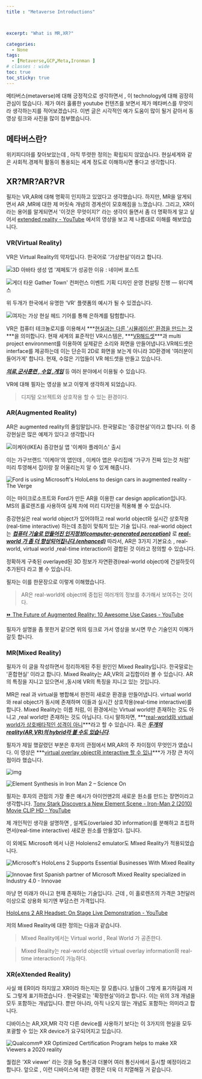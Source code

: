 ```yaml
---
title : "Metaverse Introductions"



excerpt: "What is MR,XR?"

categories:
  - None
tags:
  - [Metaverse,GCP,Meta,Ironman ]
# classes : wide
toc: true
toc_sticky: true
---
```

메타버스(metaverse)에 대해 긍정적으로 생각하면서 , 이 technology에 대해 굉장히 관심이 많습니다. 제가 여러 훌륭한 youtube 컨텐츠를 보면서 제가 메타버스를 무엇이라 생각하는지를 적어보겠습니다. 이번 글은 시각적인 예가 도움이 많이 될거 같아서 동영상 링크와 사진을 많이 첨부했습니다.

## 메타버스란?

위키피디아를 찾아보았는데 , 아직 뚜렷한 정의는 확립되지 않았습니다. 현실세계와 같은 사회적.경제적 활동이 통용되는 세계 정도로 이해하시면 좋다고 생각합니다. 

## XR?MR?AR?VR

필자는 VR,AR에 대해 명확히 인지하고 있었다고 생각했습니다. 하지만, MR을 알게되면서 AR ,MR에 대한 제 머릿속 개념의 경계션이 모호해짐을 느꼈습니다. 그리고, XR이라는 용어를 알게되면서 '이것은 무엇이지?' 라는 생각이 들면서 좀 더 명확하게 알고 싶어서 [extended reality - YouTube](https://www.youtube.com/results?search_query=extended+reality)   에서의 영상을 보고 제 나름대로 이해를 해보았습니다.

### VR(Virtual Reality)

VR은 Virtual Reality의 약자입니다. 한국어로 '가상현실'이라고 합니다. 

![3D 아바타 생성 앱 &#39;제페토&#39;가 성공한 이유 : 네이버 포스트](https://post-phinf.pstatic.net/MjAxOTAzMjJfMTU4/MDAxNTUzMjEzNjcwNTg4.dzX9n15HAW2BV0-ME5q3JwXewTQAGCTrw_GQLyGMtXAg.jYxJEuEWudWwlkHHK7T-7ba-da76iaiwtmeWfANEdC0g.JPEG/01.jpg?type=w1200)

![게더 타운 Gather Town&#39; 컨퍼런스 이벤트 기획 디자인 운영 컨설팅 진행 — 위디엑스](https://images.squarespace-cdn.com/content/v1/54d0280ae4b0424c03ab6474/1628660376601-CYGB2MYR8ZCJIIC4ZIWP/gather.png)

위 두개가 한국에서 유명한 'VR' 플랫폼의 예시가 될 수 있겠습니다. 

![여자는 가상 현실 헤드 기어를 통해 은하계를 탐험합니다.](https://www.sjpl.org/sites/default/files/styles/hero_image/public/2019-09/virtual-reality-1400.jpg?h=1dd3d00d&itok=YlY2OAn9)

VR은 컴퓨터 테크놀로지를 이용해서 ***<u>현실과는 다른 '시뮬레이션' 환경을 만드는 것</u>***을 의미합니다. 현재 세계의 표준적인 VR시스템은, ***<u>VR해드셋</u>***과  multi project environment를 이용하여 실제같은 소리와 화면을 만들어냅니다.VR헤드셋은 interface를 제공하는데 이는 단순히 2D로 화면을 보는게 아니라 3D환경에 '여러분이 들어가게' 합니다. 현재, 수많은 기업들이 VR 헤드셋을 만들고 있습니다.

***<u>의료,군사훈련 , 수업 ,게임</u>*** 등 여러 분야에서 이용될 수 있습니다.



VR에 대해 필자는 영상을 보고 이렇게 생각하게 되었습니다.

> 디지털 오브젝트와 상호작용 할 수 있는 환경이다.

### AR(Augmented Reality)

AR은 augmented reality의 줄임말입니다. 한국말로는 '증강현실'이라고 합니다. 이 증강현실은  많은 예제가 있다고 생각합니다

![이케아(IKEA) 증강현실 앱 &#39;이케아 플레이스&#39; 출시](https://img1.daumcdn.net/thumb/R1280x0.fpng/?fname=http://t1.daumcdn.net/brunch/service/user/31P8/image/AdJsO8RbxBWKqt-RUyuRXaM9r1U.png)

이는 가구브랜드 '이케아'의 앱인데 , 이케아 앱은 우리집에 '가구가 진짜 있는것 처럼' 미리 투영해서 집이랑 잘 어울리는지 알 수 있게 해줍니다. 

![Ford is using Microsoft&#39;s HoloLens to design cars in augmented reality -  The Verge](https://cdn.vox-cdn.com/thumbor/82ZddWlkmt8I1GTeLmSKPBfto8o=/1400x1050/filters:format(jpeg)/cdn.vox-cdn.com/uploads/chorus_asset/file/9294031/d94ff5b2b49c76228e6477c26c5bb91f.jpg)

이는 마이크로소프트와 Ford가 만든 AR을 이용한 car design application입니다. MS의 홀로렌즈를 사용하여 실제 차에 미리 디자인을 적용해 볼 수 있습니다.

증강현실은 real world object가 있어야하고 real world object와 실시간 상호작용(real-time interactive) 하는데 초점이 맞춰저 있는 기술 입니다. real-world object는 ***<u>컴퓨터 기술로 만들어진 인지정보(computer-generated perception)</u>*** 로 ***<u>real-world 가 좀 더 향상되어집니다.(enhanced)</u>***   따라서, AR은 3가지 기본요소  , real-world, virtual world ,real-time interaction이 결합된 것 이라고 정의할 수 있습니다.

정확하게 구축된 overlayed된 3D 정보가 자연환경(real-world object)에 건설하듯이 추가된다 라고 볼 수 있습니다.

필자는 이를 한문장으로 이렇게 이해했습니다.

> AR은 real-world에 object에  중첩된 여러개의 정보를 추가해서 보여주는 것이다. 

[⏩ The Future of Augmented Reality: 10 Awesome Use Cases - YouTube](https://www.youtube.com/watch?v=WxzcD04rwc8)

필자가 설명을 좀 못한거 같으면 위의 링크로 가서 영상을 보시면 무슨 기술인지 이해가 갈듯 합니다.

### MR(Mixed Reality)

필자가 이 글을 작성하면서 정리하게된 주된 원인인 Mixed Reality입니다. 한국말로는 '혼합현실' 이라고 합니다. Mixed Reality는 AR,VR의 교집합이라 볼 수 있습니다. AR의 특징을 지니고 있으면서 ,동시에 VR의 특징을 지니고 있는 것입니다.

MR은 real 과 virtual을 병합해서 완전히 새로운 환경을 만들어냅니다.  virtual world 와 real object가 동시에 존재하며 이들과 실시간 상호작용(real-time interactive)를 합니다. Mixed Reality는 이름 처럼, 이 환경에서는 Virtual world만 존재하는 것도 아니고 ,real world만 존재하는 것도 아닙니다. 다시 말하자면, ***<u>real-world와 virtual world가 상호배타적인 성격이 아니</u>***라고 할 수 있습니다. 혹은 ***<u>두개의 reality(AR,VR)의 hybrid라 볼 수도 있습니다</u>***.  

필자가 제일 했갈렸던 부분은 후자의 관점에서 MR,AR의 주 차이점이 무엇인가 였습니다. 이 영상은 ***<u>virtual overlay object와 interactive 할 수 있냐</u>***가 가장 큰 차이점이라 했습니다. 

![img](https://i.pinimg.com/564x/81/7d/d9/817dd9b504de0a0d9c543a8da4f10a3c.jpg)

![Element Synthesis in Iron Man 2 – Science On](https://scienceonblog.files.wordpress.com/2016/06/map-element.jpg?w=616)

필자는  후자의 관점의 가장 좋은 예시가 아이언맨2의 새로운 원소를 만드는 장면이라고 생각합니다. [Tony Stark Discovers a New Element Scene - Iron-Man 2 (2010) Movie CLIP HD - YouTube](https://www.youtube.com/watch?v=Ddk9ci6geSs)

제 개인적인 생각을 설명하면 , 설계도(overlaied 3D information)를 분해하고 조립하면서(real-time interactive) 새로운 원소를 만들었다. 입니다.

이 외에도 Microsoft 에서 나온 Hololens2 emulator도 MIxed Reality가 적용되었습니다.

![Microsoft&#39;s HoloLens 2 Supports Essential Businesses With Mixed Reality](http://gravityjack.com/wp-content/uploads/2020/12/msft-hololens-2.jpeg)



![Innovae first Spanish partner of Microsoft Mixed Reality specialized in  Industry 4.0 - Innovae](https://www.innovae.eu/wp-content/uploads/2018/10/imagenSaam-1024x446.jpg)

마냥 먼 미래가 아니고 현재 존재하는 기술입니다. 근데 , 이 홀로렌즈의 가격은 3천달러 이상으로 상용화 되기엔 부담스런 가격입니다.

[HoloLens 2 AR Headset: On Stage Live Demonstration - YouTube](https://www.youtube.com/watch?v=uIHPPtPBgHk)

저의 Mixed Reality에 대한 정의는 다음과 같습니다.

> MIxed Reality에서는 Virtual world , Real World 가 공존한다.

> Mixed Reality는 real-world object와 virtual overlay information와 real-time interaction이 가능하다.

### XR(eXtended Reality)

사실 왜 ER이라 하지않고 XR이라 하는지는 잘 모릅니다. 남들이 그렇게 표기하길래 저도 그렇게 표기하겠습니다 . 한국말로는 '확장현실'이라고 합니다. 이는 위의 3개 개념을 모두 포함하는 개념입니다. 뿐만 아니라, 아직 나오지 않는 개념도 포함하는 의미라고 합니다.

디바이스는 AR,XR,MR 각각 다른 device를 사용하기 보다는 이 3가지의 현실을 모두 포괄할 수 있는 XR device가 요구되어지고 있습니다.

![Qualcomm® XR Optimized Certification Program helps to make XR Viewers a 2020 reality](https://www.qualcomm.com/sites/ember/files/styles/optimize/public/press-releases/managed-images/asset_2.1_xr_viewers_logo_operators_smartphone_oems.jpg?itok=er51_WD9)

퀄컴은 'XR viewer' 라는 것을 5g 통신과 더불어 여러 통신사에서 출시할 예정이라고 합니다. 앞으로 , 이런 디바이스에 대한 경쟁은 더욱 더 치열해질 거 같습니다.